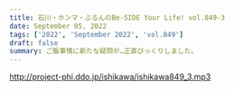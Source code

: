 ```yaml
---
title: 石川・ホンマ・ぶるんのBe-SIDE Your Life! vol.849-3
date: September 05, 2022
tags: ['2022', 'September 2022', 'vol.849']
draft: false
summary: ご飯事情に新たな疑問が…正直びっくりしました。
---
```


http://project-phi.ddo.jp/ishikawa/ishikawa849_3.mp3
